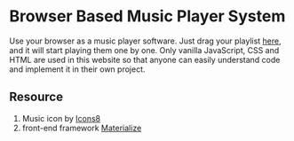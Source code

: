 # Browser Based Music Player System
Use your browser as a music player software. Just drag your playlist [here](https://playmusic-z.firebaseapp.com/), and it will start playing them one by one.
Only vanilla JavaScript, CSS and HTML are used in this website so that anyone can easily understand code and implement it in their own project.

## Resource
1. Music icon by [Icons8](https://icons8.com)
2. front-end framework [Materialize](https://materializecss.com/)
